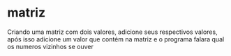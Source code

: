 # matriz
 Criando uma matriz com dois valores, adicione seus respectivos valores, após isso adicione um valor que contém na matriz e o programa falara qual os numeros vizinhos se ouver
